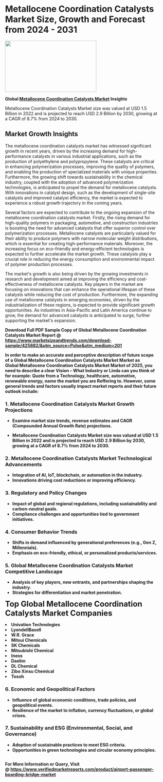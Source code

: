 <H1>Metallocene Coordination Catalysts Market Size, Growth and Forecast from 2024 - 2031</H1><img class="aligncenter size-medium wp-image-584254" src="https://thirdeyenews.in/wp-content/uploads/2024/09/Global-Market-Research-300x168.jpeg" alt="" width="300" height="168" /><p><strong>Global&nbsp;<a href="https://www.marketsizeandtrends.com/download-sample/425882/&amp;utm_source=Pulse&amp;utm_medium=201">Metallocene Coordination Catalysts Market</a> Insights</strong></p><p>Metallocene Coordination Catalysts Market size was valued at USD 1.5 Billion in 2022 and is projected to reach USD 2.9 Billion by 2030, growing at a CAGR of 8.7% from 2024 to 2030.</p><p><h2>Market Growth Insights</h2> <p>The metallocene coordination catalysts market has witnessed significant growth in recent years, driven by the increasing demand for high-performance catalysts in various industrial applications, such as the production of polyethylene and polypropylene. These catalysts are critical in enhancing polymerization processes, improving the quality of polymers, and enabling the production of specialized materials with unique properties. Furthermore, the growing shift towards sustainability in the chemical industry, coupled with the adoption of advanced polymerization technologies, is anticipated to propel the demand for metallocene catalysts. With innovations in catalyst design, such as the development of single-site catalysts and improved catalyst efficiency, the market is expected to experience a robust growth trajectory in the coming years.</p> <p><strong></strong></p> <p>Several factors are expected to contribute to the ongoing expansion of the metallocene coordination catalysts market. Firstly, the rising demand for high-quality polymers in packaging, automotive, and construction industries is boosting the need for advanced catalysts that offer superior control over polymerization processes. Metallocene catalysts are particularly valued for their ability to produce polymers with narrow molecular weight distributions, which is essential for creating high-performance materials. Moreover, the increasing focus on eco-friendly and energy-efficient technologies is expected to further accelerate the market growth. These catalysts play a crucial role in reducing the energy consumption and environmental impact of polymer production processes.</p> <p>The market's growth is also being driven by the growing investments in research and development aimed at improving the efficiency and cost-effectiveness of metallocene catalysts. Key players in the market are focusing on innovations that can enhance the operational lifespan of these catalysts while reducing the cost of production. Furthermore, the expanding use of metallocene catalysts in emerging economies, driven by the industrialization of these regions, is expected to provide significant growth opportunities. As industries in Asia-Pacific and Latin America continue to grow, the demand for advanced catalysts is anticipated to surge, further supporting the market's expansion.</p> <p><strong></p><p><span class=""><strong>Download Full PDF Sample Copy of Global Metallocene Coordination Catalysts Market Report</strong> @ <a href="https://www.marketsizeandtrends.com/download-sample/425882/&amp;utm_source=Pulse&amp;utm_medium=201" target="_blank">https://www.marketsizeandtrends.com/download-sample/425882/&amp;utm_source=Pulse&amp;utm_medium=201</a></span></p><p>In order to make an accurate and perceptive description of future scope of a Global&nbsp;Metallocene Coordination Catalysts Market Market as Global&nbsp;Metallocene Coordination Catalysts Market Market of 2025, you need to describe a clear Vision &ndash; What Industry or Linda can you think of for example: Quote from a Technology, healthcare, automotive, renewable energy, name the market you are Reffering to. However, some general trends and factors usually impact market reports and their future outlook include:</p><h3>1.&nbsp;<strong>Metallocene Coordination Catalysts Market Growth Projections</strong></h3><ul><li>Examine market size trends, revenue estimates and CAGR (Compounded Annual Growth Rate) projections.</li><li><p>Metallocene Coordination Catalysts Market size was valued at USD 1.5 Billion in 2022 and is projected to reach USD 2.9 Billion by 2030, growing at a CAGR of 8.7% from 2024 to 2030.</p></li></ul><h3>2.&nbsp;<strong>Metallocene Coordination Catalysts Market Technological Advancements</strong></h3><ul><li>Integration of AI, IoT, blockchain, or automation in the industry.</li><li>Innovations driving cost reductions or improving efficiency.</li></ul><h3>3.&nbsp;<strong>Regulatory and Policy Changes</strong></h3><ul><li>Impact of global and regional regulations, including sustainability and carbon-neutral goals.</li><li>Compliance challenges and opportunities tied to government initiatives.</li></ul><h3>4.&nbsp;<strong>Consumer Behavior Trends</strong></h3><ul><li>Shifts in demand influenced by generational preferences (e.g., Gen Z, Millennials).</li><li>Emphasis on eco-friendly, ethical, or personalized products/services.</li></ul><h3>5.&nbsp;<strong>Global Metallocene Coordination Catalysts Market Competitive Landscape</strong></h3><ul><li>Analysis of key players, new entrants, and partnerships shaping the industry.</li><li>Strategies for differentiation and market penetration.</li></ul><p data-pm-slice="1 1 []"><span style="color: inherit; font-family: inherit; font-size: 25px;">Top Global Metallocene Coordination Catalysts Market Companies</span></p><div class="" data-test-id=""><p><li>Univation Technologies</li><li> LyondellBasell</li><li> W.R. Grace</li><li> Mitsui Chemicals</li><li> SK Chemicals</li><li> Mitsubishi Chemical</li><li> Ineos</li><li> Daelim</li><li> DL Chemical</li><li> Zibo Xinsu Chemical</li><li> Tosoh</li></p></div><h3>6.&nbsp;<strong>Economic and Geopolitical Factors</strong></h3><ul><li>Influence of global economic conditions, trade policies, and geopolitical events.</li><li>Resilience of the market to inflation, currency fluctuations, or global crises.</li></ul><h3>7.&nbsp;<strong>Sustainability and ESG (Environmental, Social, and Governance)</strong></h3><ul><li>Adoption of sustainable practices to meet ESG criteria.</li><li>Opportunities in green technologies and circular economy principles.</li></ul><h2><strong style="font-size: 14px;">For More Information or Query, Visit @&nbsp;</strong><a style="background-color: #ffffff; font-size: 14px;" href="https://www.marketsizeandtrends.com/report/metallocene-coordination-catalysts-market/" target="_blank">https://www.verifiedmarketreports.com/product/airport-passenger-boarding-bridge-market</a></h2>
